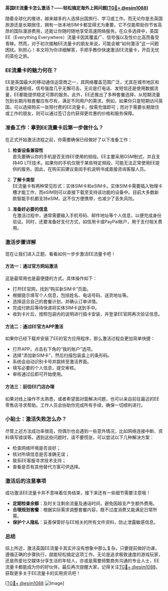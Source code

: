 **英国EE流量卡怎么激活？——轻松搞定海外上网问题[[TG💪+ @esim1088](https://t.me/s/esim1088)]**

随着全球化的推进，越来越多的人选择出国旅行、学习或工作。而无论你是去英国旅游还是长期居住，拥有一张本地SIM卡都显得尤为重要。它不仅能帮助你节省高昂的国际漫游费用，还能让你随时随地享受高速网络服务。在众多选择中，英国EE（Everything Everywhere）流量卡因其覆盖广、信号强以及性价比高而备受青睐。然而，对于初次接触EE流量卡的朋友来说，可能会被“如何激活”这一问题困扰。别担心！本文将为你详细解答，手把手教你快速激活EE流量卡，开启无忧的英伦之旅。

### EE流量卡的魅力何在？

EE是英国最大的移动通信运营商之一，其网络覆盖范围广泛，尤其在城市地区和主要交通枢纽，信号强度几乎无懈可击。无论是打电话、发短信还是使用数据流量，EE都能提供稳定可靠的服务。此外，EE还推出了多种套餐选择，从短期流量包到长期月租套餐应有尽有，满足不同用户的需求。例如，如果你只是短期访问英国，可以选择购买一张预付费的EE流量卡，按需充值即可；而对于需要长期居住或工作的朋友，则可以通过签订合约获得更优惠的价格和服务保障。

### 准备工作：拿到EE流量卡后第一步做什么？

在正式开始激活流程之前，你需要确保已经做好了以下准备工作：

1. **检查设备兼容性**  
   首先要确认你的手机是否支持EE使用的频段。EE主要采用GSM制式，并且支持4G LTE技术。如果你的手机仅限于某些特定频段，可能无法正常使用EE提供的服务。因此，在购买前建议查阅手机说明书或直接咨询客服人员。

2. **了解卡类型**  
   EE流量卡有两种常见形式：实体SIM卡和eSIM卡。实体SIM卡需要插入物理卡槽才能工作，而eSIM则可以直接下载至支持该功能的设备中。目前大多数新款智能手机都支持eSIM，这不仅方便携带，也减少了丢失风险。

3. **准备好必要的信息**  
   在激活过程中，通常需要输入手机号码、邮件地址等个人信息，以便完成身份验证。同时，还要准备好支付方式，如信用卡或PayPal账户，用于支付相关费用。

### 激活步骤详解

现在让我们进入正题，看看如何一步步激活EE流量卡吧！

#### 方法一：通过官方网站激活
这是最常用也是最便捷的方式。具体操作如下：
- 打开EE官网，找到“购买新SIM卡”页面。
- 根据提示填写个人信息，包括姓名、电话号码、送货地址等。
- 选择适合自己的套餐计划，并确认订单详情。
- 完成付款后等待快递将实体SIM卡送到手中。
- 收到卡片后，按照包装内的说明进行插卡安装，并登录EE官网再次验证信息。

#### 方法二：通过EE官方APP激活
如果你已经下载并安装了EE的官方应用程序，那么激活过程会更加简单快捷：
- 打开APP，点击右下角的“我的账户”选项。
- 选择“添加新SIM卡”，然后扫描包装盒上的条形码。
- 系统会自动识别卡号并跳转至激活界面。
- 填写必要的个人信息，提交审核。
- 审核通过后即可开始使用。

#### 方法三：前往EE门店办理
如果对线上操作不太熟悉，或者希望面对面解决问题，也可以亲自前往最近的EE零售店寻求帮助。工作人员会协助你完成所有手续，确保一切顺利进行。

### 小贴士：激活失败怎么办？
尽管上述方法成功率很高，但偶尔也会遇到一些意外情况，比如网络连接中断、资料填写错误等。遇到这些问题时，请不要慌张，可以尝试以下几种解决方案：
- 检查网络环境是否良好；
- 核对所填信息是否准确无误；
- 联系EE客服寻求技术支持；
- 查看是否有其他替代方案可供选择。

### 激活后的注意事项

成功激活EE流量卡并不意味着任务结束，接下来还有一些细节需要注意哦！
- **定期检查余额**：及时关注剩余流量及通话时间，避免因超支产生额外费用。
- **合理规划套餐**：根据实际需求调整套餐内容，既不过度消费又能满足日常所需。
- **保护个人隐私**：妥善保管好与EE相关的所有文件资料，防止泄露敏感信息。

### 总结

综上所述，激活英国EE流量卡其实并没有想象中那么复杂。只要提前做好功课，遵循正确的步骤执行，就能轻松搞定这项工作。无论是追求极致速度的游戏玩家，还是热爱社交媒体分享生活的年轻人，亦或是需要频繁商务沟通的专业人士，EE流量卡都能成为你的好伙伴。最后再次提醒大家，记得关注[TG💪+ @esim1088](https://t.me/s/esim1088)，获取更多关于EE流量卡的实用资讯吧！

[[TG💪+ @esim1088](https://t.me/s/esim1088) ![Image](https://i.postimg.cc/4NQfJmqS/Snipaste-2025-05-13-00-14-12.png)]